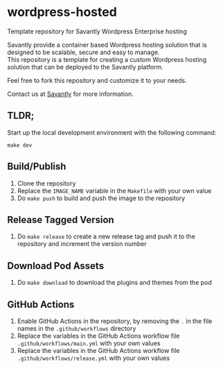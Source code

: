 # wordpress-hosted

Template repository for Savantly Wordpress Enterprise hosting

Savantly provide a container based Wordpress hosting solution that is designed to be scalable, secure and easy to manage.  
This repository is a template for creating a custom Wordpress hosting solution that can be deployed to the Savantly platform.

Feel free to fork this repository and customize it to your needs.

Contact us at [Savantly](https://savantly.net) for more information.

## TLDR;

Start up the local development environment with the following command:

```
make dev
```

## Build/Publish

1. Clone the repository
2. Replace the `IMAGE_NAME` variable in the `Makefile` with your own value
3. Do `make push` to build and push the image to the repository

## Release Tagged Version

1. Do `make release` to create a new release tag and push it to the repository and increment the version number

## Download Pod Assets

1. Do `make download` to download the plugins and themes from the pod

## GitHub Actions

1. Enable GitHub Actions in the repository, by removing the `.` in the file names in the `.github/workflows` directory
2. Replace the variables in the GitHub Actions workflow file `.github/workflows/main.yml` with your own values
3. Replace the variables in the GitHub Actions workflow file `.github/workflows/release.yml` with your own values
